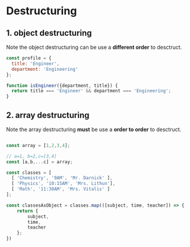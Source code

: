 # Destructuring

## 1. object destructuring

Note the object destructuring can be use a **different order** to desctruct.

```js
const profile = {
  title: 'Engineer',
  department: 'Engineering'
};

function isEngineer({department, title}) {
  return title === 'Engineer' && department === 'Engineering';
}
```

## 2. array destructuring

Note the array destructuring **must** be use a **order to order** to desctruct.

```js

const array = [1,2,3,4];

// a=1, b=2,c=[3,4]
const [a,b,...c] = array;

const classes = [
  [ 'Chemistry', '9AM', 'Mr. Darnick' ],
  [ 'Physics', '10:15AM', 'Mrs. Lithun'],
  [ 'Math', '11:30AM', 'Mrs. Vitalis' ]
];

const classesAsObject = classes.map(([subject, time, teacher]) => {
    return {
        subject,
        time,
        teacher
    };
})
```